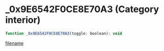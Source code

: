# _0x9E6542F0CE8E70A3 (Category interior)

```js
function _0x9E6542F0CE8E70A3(toggle: boolean): void
```

[filename](_0x9E6542F0CE8E70A3_m.md ':include')